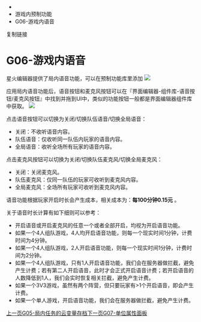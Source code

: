   * [](/)
  * 游戏内预制功能
  * G06-游戏内语音

复制链接

# G06-游戏内语音

星火编辑器提供了局内语音功能，可以在预制功能库里添加
![](/assets/images/1-0346e84f7698ae76fbbcc9538347d6ff.png)

应用局内语音功能后，语音按钮和麦克风按钮可以在『界面编辑器-组件库-语音按钮/麦克风按钮』中找到并拖到UI中，类似的功能按钮一般都是界面编辑器组件库中获取。
![](/assets/images/2-c4db6f5c4ef0d51edc8256b9ace0078c.png)

点击语音按钮可以切换为关闭/切换队伍语音/切换全局语音：

  * 关闭：不收听语音内容。
  * 队伍语音：仅收听同一队伍内玩家的语音内容。
  * 全局语音：收听全场所有玩家的语音内容。

点击麦克风按钮可以切换为关闭/切换队伍麦克风/切换全局麦克风：

  * 关闭：关闭麦克风。
  * 队伍麦克风：仅同一队伍的玩家可收听到麦克风内容。
  * 全局麦克风：全场所有玩家可收听到麦克风内容。

语音功能根据玩家开启时长会产生成本，相关成本为：**每100分钟0.15元** 。

关于语音时长计算有如下细则可以参考：

  * 开启语音或开启麦克风的任意一个或者全部开启，均视为开启语音功能。
  * 如果一个4人组队游戏，4人均开启语音功能，则每一个现实时间1分钟，计费时间为4分钟。
  * 如果一个4人组队游戏，2人开启语音功能，则每一个现实时间1分钟，计费时间为2分钟。
  * 如果一个4人组队游戏，只有1人开启语音功能，我们会在服务器做拦截，避免产生计费；若有第二人开启语音，此时才会正式开启语音计费；若开启语音的人数降低到1人，我们会实时恢复相关拦截，避免产生计费。
  * 如果一个3V3游戏，虽然有两个阵营，但只要玩家有>1个开启语音，即会产生计费。
  * 如果一个单人游戏，开启语音功能，我们会在服务器做拦截，避免产生计费。

[上一页G05-局内任务的云变量存档](/Manual/Library/GameQuestScore)[下一页G07-单位属性面板](/Manual/Library/UnitAttrPanel)



